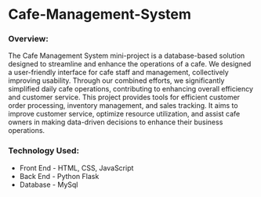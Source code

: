 # Cafe-Management-System

### Overview:
The Cafe Management System mini-project is a database-based solution designed to streamline and enhance the operations of a cafe. We designed a user-friendly interface for cafe staff and management, collectively improving usability. Through our combined efforts, we significantly simplified daily cafe operations, contributing to enhancing overall efficiency and customer service. This project provides tools for efficient customer order processing, inventory management, and sales tracking. It aims to improve customer service, optimize resource utilization, and assist cafe owners in making data-driven decisions to enhance their business operations.

### Technology Used:
* Front End - HTML, CSS, JavaScript
* Back End - Python Flask
* Database - MySql
